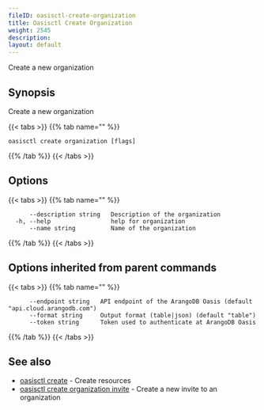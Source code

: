```yaml
---
fileID: oasisctl-create-organization
title: Oasisctl Create Organization
weight: 2545
description: 
layout: default
---
```

Create a new organization

## Synopsis

Create a new organization

{{< tabs >}}
{{% tab name="" %}}
```
oasisctl create organization [flags]
```
{{% /tab %}}
{{< /tabs >}}

## Options

{{< tabs >}}
{{% tab name="" %}}
```
      --description string   Description of the organization
  -h, --help                 help for organization
      --name string          Name of the organization
```
{{% /tab %}}
{{< /tabs >}}

## Options inherited from parent commands

{{< tabs >}}
{{% tab name="" %}}
```
      --endpoint string   API endpoint of the ArangoDB Oasis (default "api.cloud.arangodb.com")
      --format string     Output format (table|json) (default "table")
      --token string      Token used to authenticate at ArangoDB Oasis
```
{{% /tab %}}
{{< /tabs >}}

## See also

* [oasisctl create]()	 - Create resources
* [oasisctl create organization invite](oasisctl-create-organization-invite)	 - Create a new invite to an organization

